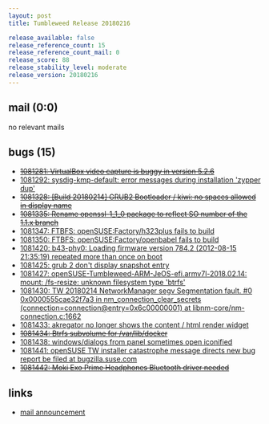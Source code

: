 ```yaml
---
layout: post
title: Tumbleweed Release 20180216

release_available: false
release_reference_count: 15
release_reference_count_mail: 0
release_score: 88
release_stability_level: moderate
release_version: 20180216
---
```


## mail (0:0)

no relevant mails

## bugs (15)

<!--more-->

- ~~[1081281: VirtualBox video capture is buggy in version 5.2.6](https://bugzilla.opensuse.org/show_bug.cgi?id=1081281)~~
- [1081292: sysdig-kmp-default: error messages during installation 'zypper dup'](https://bugzilla.opensuse.org/show_bug.cgi?id=1081292)
- ~~[1081328: [Build 20180214] GRUB2 Bootloader / kiwi: no spaces allowed in display name](https://bugzilla.opensuse.org/show_bug.cgi?id=1081328)~~
- ~~[1081335: Rename openssl-1_1_0 package to reflect SO number of the 1.1.x branch](https://bugzilla.opensuse.org/show_bug.cgi?id=1081335)~~
- [1081347: FTBFS: openSUSE:Factory/h323plus fails to build](https://bugzilla.opensuse.org/show_bug.cgi?id=1081347)
- [1081350: FTBFS: openSUSE:Factory/openbabel fails to build](https://bugzilla.opensuse.org/show_bug.cgi?id=1081350)
- [1081420: b43-phy0: Loading firmware version 784.2 (2012-08-15 21:35:19) repeated more than once on boot](https://bugzilla.opensuse.org/show_bug.cgi?id=1081420)
- [1081425: grub 2 don't display snapshot entry](https://bugzilla.opensuse.org/show_bug.cgi?id=1081425)
- [1081427: openSUSE-Tumbleweed-ARM-JeOS-efi.armv7l-2018.02.14: mount: /fs-resize: unknown filesystem type 'btrfs'](https://bugzilla.opensuse.org/show_bug.cgi?id=1081427)
- [1081430: TW 20180214 NetworkManager segv Segmentation fault. #0  0x0000555cae32f7a3 in nm_connection_clear_secrets (connection=connection@entry=0x6c00000001) at libnm-core/nm-connection.c:1662](https://bugzilla.opensuse.org/show_bug.cgi?id=1081430)
- [1081433: akregator no longer shows the content / html render widget](https://bugzilla.opensuse.org/show_bug.cgi?id=1081433)
- ~~[1081434: Btrfs subvolume for /var/lib/docker](https://bugzilla.opensuse.org/show_bug.cgi?id=1081434)~~
- [1081438: windows/dialogs from panel sometimes open iconified](https://bugzilla.opensuse.org/show_bug.cgi?id=1081438)
- [1081441: openSUSE TW installer catastrophe message directs new bug report be filed at bugzilla.suse.com](https://bugzilla.opensuse.org/show_bug.cgi?id=1081441)
- ~~[1081442: Moki Exo Prime Headphones Bluetooth driver needed](https://bugzilla.opensuse.org/show_bug.cgi?id=1081442)~~



## links

- [mail announcement](https://lists.opensuse.org/opensuse-factory/2018-02/msg00662.html)
